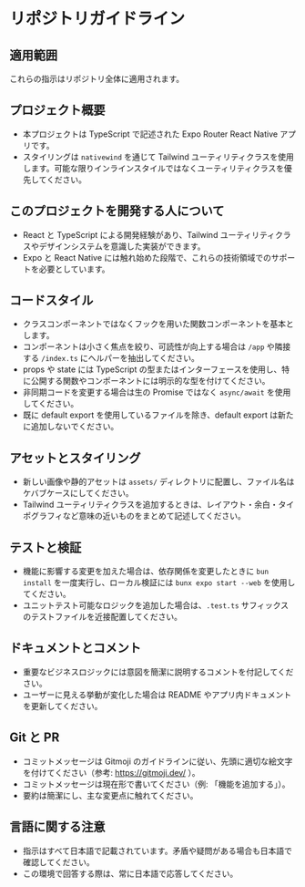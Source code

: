 # リポジトリガイドライン

## 適用範囲

これらの指示はリポジトリ全体に適用されます。

## プロジェクト概要

- 本プロジェクトは TypeScript で記述された Expo Router React Native アプリです。
- スタイリングは `nativewind` を通じて Tailwind ユーティリティクラスを使用します。可能な限りインラインスタイルではなくユーティリティクラスを優先してください。

## このプロジェクトを開発する人について

- React と TypeScript による開発経験があり、Tailwind ユーティリティクラスやデザインシステムを意識した実装ができます。
- Expo と React Native には触れ始めた段階で、これらの技術領域でのサポートを必要としています。

## コードスタイル

- クラスコンポーネントではなくフックを用いた関数コンポーネントを基本とします。
- コンポーネントは小さく焦点を絞り、可読性が向上する場合は `/app` や隣接する `/index.ts` にヘルパーを抽出してください。
- props や state には TypeScript の型またはインターフェースを使用し、特に公開する関数やコンポーネントには明示的な型を付けてください。
- 非同期コードを変更する場合は生の Promise ではなく `async/await` を使用してください。
- 既に default export を使用しているファイルを除き、default export は新たに追加しないでください。

## アセットとスタイリング

- 新しい画像や静的アセットは `assets/` ディレクトリに配置し、ファイル名はケバブケースにしてください。
- Tailwind ユーティリティクラスを追加するときは、レイアウト・余白・タイポグラフィなど意味の近いものをまとめて記述してください。

## テストと検証

- 機能に影響する変更を加えた場合は、依存関係を変更したときに `bun install` を一度実行し、ローカル検証には `bunx expo start --web` を使用してください。
- ユニットテスト可能なロジックを追加した場合は、`.test.ts` サフィックスのテストファイルを近接配置してください。

## ドキュメントとコメント

- 重要なビジネスロジックには意図を簡潔に説明するコメントを付記してください。
- ユーザーに見える挙動が変化した場合は README やアプリ内ドキュメントを更新してください。

## Git と PR

- コミットメッセージは Gitmoji のガイドラインに従い、先頭に適切な絵文字を付けてください（参考: https://gitmoji.dev/ ）。
- コミットメッセージは現在形で書いてください（例: 「機能を追加する」）。
- 要約は簡潔にし、主な変更点に触れてください。

## 言語に関する注意

- 指示はすべて日本語で記載されています。矛盾や疑問がある場合も日本語で確認してください。
- この環境で回答する際は、常に日本語で応答してください。
